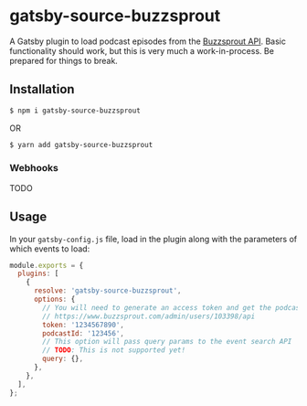 # gatsby-source-buzzsprout

A Gatsby plugin to load podcast episodes from the [Buzzsprout API](https://github.com/Buzzsprout/buzzsprout-api). Basic functionality should work, but this is very much a work-in-process. Be prepared for things to break.

## Installation
```bash
$ npm i gatsby-source-buzzsprout
```
OR
```bash
$ yarn add gatsby-source-buzzsprout
```

### Webhooks
TODO

## Usage

In your `gatsby-config.js` file, load in the plugin along with the parameters of which events to load:

```javascript
module.exports = {
  plugins: [
    {
      resolve: 'gatsby-source-buzzsprout',
      options: {
        // You will need to generate an access token and get the podcast ID from your account
        // https://www.buzzsprout.com/admin/users/103398/api
        token: '1234567890',
        podcastId: '123456',
        // This option will pass query params to the event search API
        // TODO: This is not supported yet!
        query: {},
      },
    },
  ],
};
```
